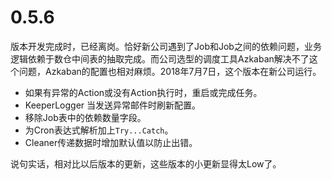 
# 0.5.6

版本开发完成时，已经离岗。恰好新公司遇到了Job和Job之间的依赖问题，业务逻辑依赖于数仓中间表的抽取完成。而公司选型的调度工具Azkaban解决不了这个问题，Azkaban的配置也相对麻烦。2018年7月7日，这个版本在新公司运行。

* 如果有异常的Action或没有Action执行时，重启或完成任务。
* KeeperLogger 当发送异常邮件时刷新配置。
* 移除Job表中的依赖数量字段。
* 为Cron表达式解析加上`Try...Catch`。
* Cleaner传递数据时增加默认值以防止出错。

说句实话，相对比以后版本的更新，这些版本的小更新显得太Low了。